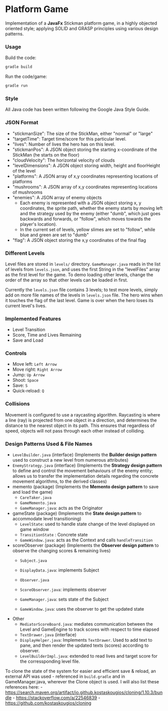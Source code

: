 # Platform Game

Implementation of a **JavaFx** Stickman platform game, in a highly objected oriented style; applying SOLID and GRASP principles using various design patterns.

### Usage

Build the code:

```bash
gradle build
```

Run the code/game:

```bash
gradle run
```

### Style
All Java code has been written following the Google Java Style Guide.

### JSON Format
* "stickmanSize": The size of the StickMan, either "normal" or "large"
* "targetTime": Target time/score for this particular level.
* "lives": Number of lives the hero has on this level.
* "stickmanPos": A JSON object storing the starting x-coordinate of the StickMan (he starts on the floor)
* "cloudVelocity": The horizontal velocity of clouds
* "levelDimensions": A JSON object storing width, height and floorHeight of the level
* "platforms": A JSON array of x,y coordinates representing locations of platforms
* "mushrooms": A JSON array of x,y coordinates representing locations of mushrooms
* "enemies": A JSON array of enemy objects
    * Each enemy is represented with a JSON object storing x, y coordinates, the sprite path, whether the enemy starts by
      moving left and the strategy used by the enemy (either "dumb", which just goes backwards and forwards, or "follow",
      which moves towards the player's location).
    * In the current set of levels, yellow slimes are set to "follow", while blue and green are set to "dumb"
* "flag": A JSON object storing the x,y coordinates of the final flag

### Different Levels
Level files are stored in `levels/` directory. `GameManager.java` reads in the list of levels from `levels.json`, and uses the first String in the "levelFiles" array as the first level for the game. To demo loading other levels, change the order of the array so that other levels can be loaded in first.

Currently the `levels.json` file contains 3 levels; to test more levels, simply add on more file names of the levels in `levels.json` file. The hero wins when it touches the flag of the last level. Game is over when the hero loses its current level's lives.

### Implemented Features
* Level Transition
* Score, Time and Lives Remaining
* Save and Load

### Controls
* Move left: `Left Arrow`
* Move right: `Right Arrow`
* Jump: `Up Arrow` 
* Shoot: `Space`
* Save: `S`
* Quick-reload: `Q`

### Collisions
Movement is configured to use a raycasting algorithm. Raycasting is where a line (ray) is projected from one object in a direction, and determines the distance to the nearest object in its path. This ensures that regardless of speed, objects will not pass through each other instead of colliding.

### Design Patterns Used & File Names
- `LevelBuilder.java` (interface) (Implements the **Builder design pattern** used to construct a new level from numerous attributes)
- `EnemyStrategy.java` (interface) (Implements the **Strategy design pattern** to define and control the movement behaviours of the enemy entity; allows us to transfer the implementation details regarding the concrete movement algorithms, to the derived classes)
- memento (package) (Implements the **Memento design pattern** to save and load the game)
    - `CareTaker.java`
    - `GameMemento.java`
    - `GameManager.java`: acts as the Originator
- gameState (package) (Implements the **State design pattern** to accommodate level transitioning)
    - `LevelState`: used to handle state change of the level displayed on game window
    - `TransitionState` : Concrete state
    - `GameWindow.java`: acts as the Context and calls `handleTransition`
- scoreObserver (package) (Implements the **Observer design pattern** to observe the changing scores & remaining lives)
    - `Subject.java`
    - `DisplayData.java`: implements Subject
    - `Observer.java`
    - `ScoreObserver.java`: implements observer

    - `GameManager.java`: sets state of the Subject
    - `GameWindow.java`: uses the observer to get the updated state
- Other
    - `MediatorScoreBoard.java`: mediates communication between the Level and GameEngine to track scores with respect to time elapsed
    - `TextDrawer.java` (interface)
    - `DisplayHelper.java`: Implements `TextDrawer`. Used to add text to pane, and then render the updated texts (scores) according to observer.
	- `LevelBuilderImpl.java`: extended to read lives and target score for the corressponding level file.

To clone the state of the system for easier and efficient save & reload, an external API was used - referenced in `build.gradle` and 
      in GameManager.java, wherever the Clone object is used. I will also list these references here:
	 - https://search.maven.org/artifact/io.github.kostaskougios/cloning/1.10.3/bundle
	 - https://stackoverflow.com/a/22546839
	 - https://github.com/kostaskougios/cloning
